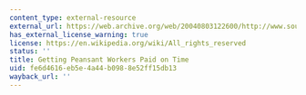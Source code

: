 ```yaml
---
content_type: external-resource
external_url: https://web.archive.org/web/20040803122600/http://www.southcn.com/news/community/shzt/nmggq/
has_external_license_warning: true
license: https://en.wikipedia.org/wiki/All_rights_reserved
status: ''
title: Getting Peansant Workers Paid on Time
uid: fe6d4616-eb5e-4a44-b098-8e52ff15db13
wayback_url: ''
---
```

